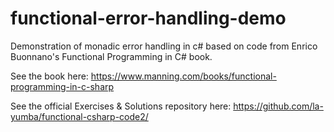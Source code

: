 # functional-error-handling-demo
Demonstration of monadic error handling in c# based on code from Enrico Buonnano's Functional Programming in C# book.

See the book here:
https://www.manning.com/books/functional-programming-in-c-sharp

See the official Exercises & Solutions repository here:
https://github.com/la-yumba/functional-csharp-code2/
